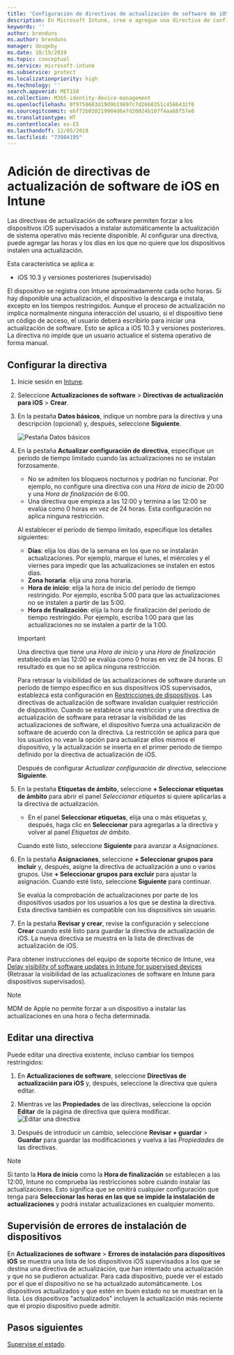```yaml
---
title: 'Configuración de directivas de actualización de software de iOS en Microsoft Intune: Azure | Microsoft Docs'
description: En Microsoft Intune, cree o agregue una directiva de configuración para restringir cuándo se van a instalar automáticamente actualizaciones de software en los dispositivos iOS. Puede elegir la fecha y hora en la que no se instalarán las actualizaciones. También puede asignar esta directiva a grupos, usuarios o dispositivos y comprobar si hay errores de instalación.
keywords: ''
author: brenduns
ms.author: brenduns
manager: dougeby
ms.date: 10/19/2019
ms.topic: conceptual
ms.service: microsoft-intune
ms.subservice: protect
ms.localizationpriority: high
ms.technology: ''
search.appverid: MET150
ms.collection: M365-identity-device-management
ms.openlocfilehash: 0f9750603d19d9b19697c7d2660351c4586432f6
ms.sourcegitcommit: ebf72b038219904d6e7d20024b107f4aa68f57e6
ms.translationtype: HT
ms.contentlocale: es-ES
ms.lasthandoff: 12/05/2019
ms.locfileid: "73984195"
---
```

# <a name="add-ios-software-update-policies-in-intune"></a>Adición de directivas de actualización de software de iOS en Intune

Las directivas de actualización de software permiten forzar a los dispositivos iOS supervisados a instalar automáticamente la actualización de sistema operativo más reciente disponible. Al configurar una directiva, puede agregar las horas y los días en los que no quiere que los dispositivos instalen una actualización.

Esta característica se aplica a:

- iOS 10.3 y versiones posteriores (supervisado)

El dispositivo se registra con Intune aproximadamente cada ocho horas. Si hay disponible una actualización, el dispositivo la descarga e instala, excepto en los tiempos restringidos. Aunque el proceso de actualización no implica normalmente ninguna interacción del usuario, si el dispositivo tiene un código de acceso, el usuario deberá escribirlo para iniciar una actualización de software. Esto se aplica a iOS 10.3 y versiones posteriores. La directiva no impide que un usuario actualice el sistema operativo de forma manual.

## <a name="configure-the-policy"></a>Configurar la directiva

1. Inicie sesión en [Intune](https://go.microsoft.com/fwlink/?linkid=2090973).
2. Seleccione **Actualizaciones de software** > **Directivas de actualización para iOS** > **Crear**.
3. En la pestaña **Datos básicos**, indique un nombre para la directiva y una descripción (opcional) y, después, seleccione **Siguiente**.

   ![Pestaña Datos básicos](./media/software-updates-ios/basics-tab.png) 

4. En la pestaña **Actualizar configuración de directiva**, especifique un período de tiempo limitado cuando las actualizaciones no se instalan forzosamente.  
   - No se admiten los bloqueos nocturnos y podrían no funcionar. Por ejemplo, no configure una directiva con una *Hora de inicio* de 20:00 y una *Hora de finalización* de 6:00.
   - Una directiva que empieza a las 12:00 y termina a las 12:00 se evalúa como 0 horas en vez de 24 horas. Esta configuración no aplica ninguna restricción.

   Al establecer el período de tiempo limitado, especifique los detalles siguientes:

   - **Días**: elija los días de la semana en los que no se instalarán actualizaciones. Por ejemplo, marque el lunes, el miércoles y el viernes para impedir que las actualizaciones se instalen en estos días.
   - **Zona horaria**: elija una zona horaria.
   - **Hora de inicio**: elija la hora de inicio del período de tiempo restringido. Por ejemplo, escriba 5:00 para que las actualizaciones no se instalen a partir de las 5:00.
   - **Hora de finalización**: elija la hora de finalización del período de tiempo restringido. Por ejemplo, escriba 1:00 para que las actualizaciones no se instalen a partir de la 1:00.
  
   > [!IMPORTANT]  
   > Una directiva que tiene una *Hora de inicio* y una *Hora de finalización* establecida en las 12:00 se evalúa como 0 horas en vez de 24 horas. El resultado es que no se aplica ninguna restricción.  
    
   Para retrasar la visibilidad de las actualizaciones de software durante un período de tiempo específico en sus dispositivos iOS supervisados, establezca esta configuración en [Restricciones de dispositivos](../configuration/device-restrictions-ios.md#general). Las directivas de actualización de software invalidan cualquier restricción de dispositivo. Cuando se establece una restricción y una directiva de actualización de software para retrasar la visibilidad de las actualizaciones de software, el dispositivo fuerza una actualización de software de acuerdo con la directiva. La restricción se aplica para que los usuarios no vean la opción para actualizar ellos mismos el dispositivo, y la actualización se inserta en el primer período de tiempo definido por la directiva de actualización de iOS.

   Después de configurar *Actualizar configuración de directiva*, seleccione **Siguiente**. 

5. En la pestaña **Etiquetas de ámbito**, seleccione **+ Seleccionar etiquetas de ámbito** para abrir el panel *Seleccionar etiquetas* si quiere aplicarlas a la directiva de actualización.
   
   - En el panel **Seleccionar etiquetas**, elija una o más etiquetas y, después, haga clic en **Seleccionar** para agregarlas a la directiva y volver al panel *Etiquetas de ámbito*.  

   Cuando esté listo, seleccione **Siguiente** para avanzar a *Asignaciones*.

6. En la pestaña **Asignaciones**, seleccione **+ Seleccionar grupos para incluir** y, después, asigne la directiva de actualización a uno o varios grupos. Use **+ Seleccionar grupos para excluir** para ajustar la asignación. Cuando esté listo, seleccione **Siguiente** para continuar. 

   Se evalúa la comprobación de actualizaciones por parte de los dispositivos usados por los usuarios a los que se destina la directiva. Esta directiva también es compatible con los dispositivos sin usuario.

7. En la pestaña **Revisar y crear**, revise la configuración y seleccione **Crear** cuando esté listo para guardar la directiva de actualización de iOS. La nueva directiva se muestra en la lista de directivas de actualización de iOS.


Para obtener instrucciones del equipo de soporte técnico de Intune, vea [Delay visibility of software updates in Intune for supervised devices](https://techcommunity.microsoft.com/t5/Intune-Customer-Success/Delaying-visibility-of-software-updates-in-Intune-for-supervised/ba-p/345753) (Retrasar la visibilidad de las actualizaciones de software en Intune para dispositivos supervisados).

> [!NOTE]
> MDM de Apple no permite forzar a un dispositivo a instalar las actualizaciones en una hora o fecha determinada.

## <a name="edit-a-policy"></a>Editar una directiva
Puede editar una directiva existente, incluso cambiar los tiempos restringidos:

1. En **Actualizaciones de software**, seleccione **Directivas de actualización para iOS** y, después, seleccione la directiva que quiera editar.

2. Mientras ve las **Propiedades** de las directivas, seleccione la opción **Editar** de la página de directiva que quiera modificar.  
   ![Editar una directiva](./media/software-updates-ios/edit-policy.png)   

3. Después de introducir un cambio, seleccione **Revisar + guardar** > **Guardar** para guardar las modificaciones y vuelva a las *Propiedades* de las directivas.  
 
> [!NOTE]
> Si tanto la **Hora de inicio** como la **Hora de finalización** se establecen a las 12:00, Intune no comprueba las restricciones sobre cuándo instalar las actualizaciones. Esto significa que se omitirá cualquier configuración que tenga para **Seleccionar las horas en las que se impide la instalación de actualizaciones** y podrá instalar actualizaciones en cualquier momento.  


## <a name="monitor-device-installation-failures"></a>Supervisión de errores de instalación de dispositivos
<!-- 1352223 -->
En **Actualizaciones de software** > **Errores de instalación para dispositivos iOS** se muestra una lista de los dispositivos iOS supervisados a los que se destina una directiva de actualización, que han intentado una actualización y que no se pudieron actualizar. Para cada dispositivo, puede ver el estado por el que el dispositivo no se ha actualizado automáticamente. Los dispositivos actualizados y que estén en buen estado no se muestran en la lista. Los dispositivos "actualizados" incluyen la actualización más reciente que el propio dispositivo puede admitir.

## <a name="next-steps"></a>Pasos siguientes

[Supervise el estado](../configuration/device-profile-monitor.md).

